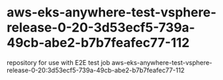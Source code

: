 # aws-eks-anywhere-test-vsphere-release-0-20-3d53ecf5-739a-49cb-abe2-b7b7feafec77-112
repository for use with E2E test job aws-eks-anywhere-test-vsphere-release-0-20:3d53ecf5-739a-49cb-abe2-b7b7feafec77-112
